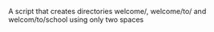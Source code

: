 A script that creates directories welcome/, welcome/to/ and welcom/to/school using only two spaces 
